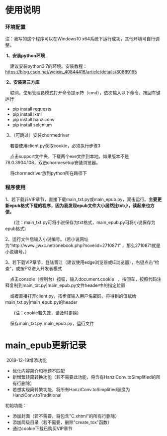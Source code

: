 <h1>使用说明</h1>
<h3>环境配置</h3>
<p>注：我写的这个程序可以在Windows10 x64系统下运行成功，其他环境可自行调整。</p>
<p><span style="font-weight: bold;">&#160;1、安装python环境</span></p>
<p><span class="Apple-tab-span" style="white-space:pre">	</span>建议安装python3.7的环境。安装教程：<a href="https://blog.csdn.net/weixin_40844416/article/details/80889165">https://blog.csdn.net/weixin_40844416/article/details/80889165</a></p>
<p><span style="font-weight: bold;">&#160;2、安装第三方库</span></p>
<p><span class="Apple-tab-span" style="white-space:pre">	</span>联网，使用管理员模式打开命令提示符（cmd），依次输入以下命令、按回车键运行</p>
<p></p>
<ul><li>pip install&#160;requests</li>
<li>pip install lxml</li>
 <li>pip install hanziconv</li>
<li>pip install&#160;selenium</li>
</ul>
&#160;3、（可跳过）安装chormedriver<p></p>
<p><span class="Apple-tab-span" style="white-space:pre">	</span>若要使用client.py获取cookie，必须执行步骤3</p>
<p><span class="Apple-tab-span" style="white-space:pre">	</span>点击support文件夹，下载两个exe文件到本地。如果版本不是78.0.3904.108，双击chormesetup安装浏览器。</p>
<p><span class="Apple-tab-span" style="white-space:pre">	</span>将chormedriver放到python所在路径下</p>
<h3>程序使用</h3>
<p>1、若下载非VIP章节，直接下载main_txt.py或main_epub.py，双击运行。<b>主要更新epub格式下载的程序，因为我发现epub文件大小居然比txt小，读起来也方便。</b></p>
<p>　　(注：main_txt.py可将小说保存为txt格式，main_epub.py可将小说保存为epub格式)</p>
<p>2、运行文件后输入小说编号。（若小说网址为“http://www.jjwxc.net/onebook.php?novelid=2710871” ，那么2710871就是小说编号。）</p>
<p>3、若下载VIP章节，登陆晋江（建议使用edge浏览器或IE浏览器），右键点击“检查”，或按F12进入开发者模式</p>
<p><span class="Apple-tab-span" style="white-space:pre">	</span>点击console（控制台）按钮，输入document.cookie &#160; ，按回车，按照代码注释复制到main_txt.py|main_epub.py文件header中的指定位置</p>
<p><span class="Apple-tab-span" style="white-space:pre">	</span>或者直接打开client.py，按步骤输入用户名密码，将得到的值赋给main_txt.py|main_epub.py的header</p>
<p>　　(注：cookie若失效，请及时更换)</p>
<p><span class="Apple-tab-span" style="white-space:pre">	</span>保存main_txt.py|main_epub.py，运行文件</p>
<h1>main_epub更新记录</h1>
<p>&#160;2019-12-19增添功能</p>
<p></p>
<ul><li>优化内容简介和标题不匹配</li>
<li>新增繁转简转换功能（若不需要此功能，将含有HanziConv.toSimplified的所有行删除）</li>
 <li>若想实现简转繁功能，将所有HanziConv.toSimplified替换为HanziConv.toTraditional</li>
</ul>
初始功能：<p></p>
<p></p>
<ul><li>添加封面（若不需要，将包含"C.xhtml"的所有行删除）</li>
<li>添加两级目录（若不需要，删除"create_tox"函数）</li>
<li>通过cookie下载已购买VIP章节</li>
</ul>
